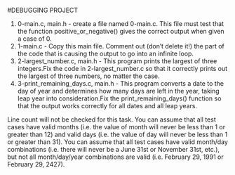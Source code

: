 #DEBUGGING PROJECT
1. 0-main.c, main.h - create a file named 0-main.c. This file must test that the function positive_or_negative() gives the correct output when given a case of 0.
2. 1-main.c - Copy this main file. Comment out (don’t delete it!) the part of the code that is causing the output to go into an infinite loop.
3. 2-largest_number.c, main.h - This program prints the largest of three integers.Fix the code in 2-largest_number.c so that it correctly prints out the largest of three numbers, no matter the case.
4. 3-print_remaining_days.c, main.h - This program converts a date to the day of year and determines how many days are left in the year, taking leap year into consideration.Fix the print_remaining_days() function so that the output works correctly for all dates and all leap years.

Line count will not be checked for this task.
You can assume that all test cases have valid months (i.e. the value of month will never be less than 1 or greater than 12) and valid days (i.e. the value of day will never be less than 1 or greater than 31).
You can assume that all test cases have valid month/day combinations (i.e. there will never be a June 31st or November 31st, etc.), but not all month/day/year combinations are valid (i.e. February 29, 1991 or February 29, 2427).
